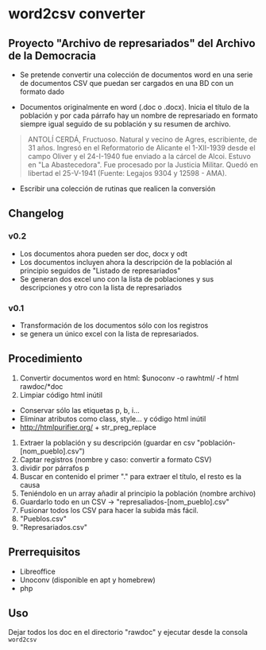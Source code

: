 # word2csv converter
## Proyecto "Archivo de represariados" del Archivo de la Democracia

- Se pretende convertir una colección de documentos word en una serie de
documentos CSV que puedan ser cargados en una BD con un formato dado

- Documentos originalmente en word (.doc o .docx). Inicia el título de la
población y por cada párrafo hay un nombre de represariado en formato siempre
igual seguido de su población y su resumen de archivo.
>ANTOLÍ CERDÁ, Fructuoso. Natural y vecino de Agres, escribiente, de 31
años. Ingresó en el Reformatorio de Alicante el 1-XII-1939 desde el
campo Oliver y el 24-I-1940 fue enviado a la cárcel de Alcoi. Estuvo
en &quot;La Abastecedora&quot;. Fue procesado por la Justicia
Militar. Quedó en libertad el 25-V-1941 (Fuente: Legajos 9304 y
12598 - AMA).

- Escribir una colección de rutinas que realicen la conversión

## Changelog

### v0.2
 - Los documentos ahora pueden ser doc, docx y odt
 - Los documentos incluyen ahora la descripción de la población al principio seguidos de "Listado de represariados"
 - Se generan dos excel uno con la lista de poblaciones y sus descripciones y otro con la lista de represariados

### v0.1
 - Transformación de los documentos sólo con los registros
 - se genera un único excel con la lista de represariados.


## Procedimiento

1. Convertir documentos word en html: $unoconv -o rawhtml/ -f html rawdoc/*doc
1. Limpiar código html inútil
 - Conservar sólo las etiquetas p, b, i...
 - Eliminar atributos como class, style... y código html inútil
 - http://htmlpurifier.org/ + str_preg_replace
1. Extraer la población y su descripción (guardar en csv "población-[nom_pueblo].csv")
1. Captar registros (nombre y caso: convertir a formato CSV)
 1. dividir por párrafos p
 1. Buscar en contenido el primer "." para extraer el título, el resto
 es la causa
 1. Teniéndolo en un array añadir al principio la población (nombre archivo)
 1. Guardarlo todo en un CSV -> "represaliados-[nom_pueblo].csv"
1. Fusionar todos los CSV para hacer la subida más fácil.
 1. "Pueblos.csv"
 1. "Represariados.csv"

## Prerrequisitos

- Libreoffice
- Unoconv (disponible en apt y homebrew)
- php

## Uso

Dejar todos los doc en el directorio "rawdoc" y ejecutar desde la consola ```word2csv```
